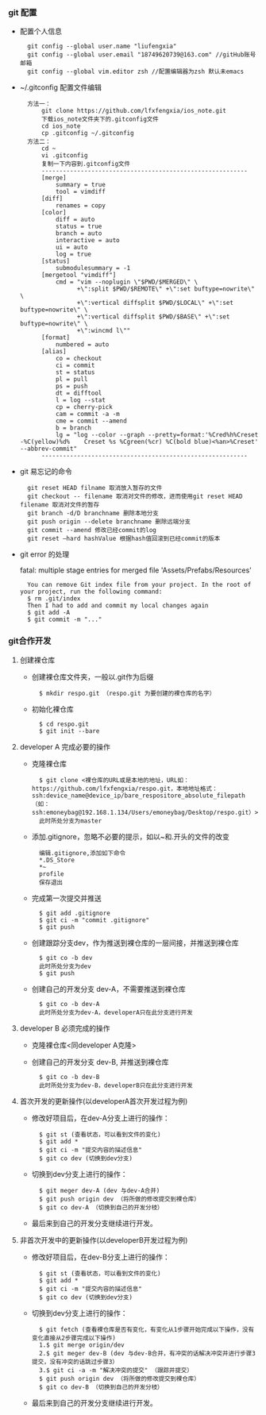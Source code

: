 ### git 配置

* 配置个人信息

		git config --global user.name "liufengxia"
		git config --global user.email "18749620739@163.com" //gitHub账号邮箱
		git config --global vim.editor zsh //配置编辑器为zsh 默认未emacs
		
* ~/.gitconfig 配置文件编辑

		方法一： 
			git clone https://github.com/lfxfengxia/ios_note.git 
			下载ios_note文件夹下的.gitconfig文件
			cd ios_note
			cp .gitconfig ~/.gitconfig
		方法二：
			cd ~
			vi .gitconfig
			复制一下内容到.gitconfig文件
			----------------------------------------------------------
			[merge]
			    summary = true
			    tool = vimdiff
			[diff]
			    renames = copy
			[color]
			    diff = auto
			    status = true
			    branch = auto
			    interactive = auto
			    ui = auto
			    log = true
			[status]
			    submodulesummary = -1
			[mergetool "vimdiff"]
			    cmd = "vim --noplugin \"$PWD/$MERGED\" \
			          +\":split $PWD/$REMOTE\" +\":set buftype=nowrite\" \
			          +\":vertical diffsplit $PWD/$LOCAL\" +\":set buftype=nowrite\" \
			          +\":vertical diffsplit $PWD/$BASE\" +\":set buftype=nowrite\" \
			          +\":wincmd l\""
			[format]
			    numbered = auto
			[alias]
			    co = checkout
			    ci = commit
			    st = status
			    pl = pull
			    ps = push
			    dt = difftool
			    l = log --stat
			    cp = cherry-pick
			    cam = commit -a -m
			    cme = commit --amend
			    b = branch
                lg = "log --color --graph --pretty=format:'%Cred%h%Creset -%C(yellow)%d%    Creset %s %Cgreen(%cr) %C(bold blue)<%an>%Creset' --abbrev-commit"
			----------------------------------------------------------
			
		
* git 易忘记的命令

		git reset HEAD filname 取消放入暂存的文件
		git checkout -- filename 取消对文件的修改，进而使用git reset HEAD filename 取消对文件的暂存
		git branch -d/D branchname 删除本地分支
		git push origin --delete branchname 删除远端分支
		git commit --amend 修改已经commit的log
		git reset –hard hashValue 根据hash值回滚到已经commit的版本

* git error 的处理

	fatal: multiple stage entries for merged file 'Assets/Prefabs/Resources'

		You can remove Git index file from your project. In the root of your project, run the following command:
		$ rm .git/index
		Then I had to add and commit my local changes again
		$ git add -A
		$ git commit -m "..."
		
###  git合作开发
1. 创建裸仓库 
	- 创建裸仓库文件夹，一般以.git作为后缀
	
			$ mkdir respo.git （respo.git 为要创建的裸仓库的名字）
	- 初始化裸仓库
	
			$ cd respo.git
			$ git init --bare
2. developer A 完成必要的操作
	- 克隆裸仓库
	
			$ git clone <裸仓库的URL或是本地的地址，URL如：https://github.com/lfxfengxia/respo.git，本地地址格式：ssh:device_name@device_ip/bare_respositore_absolute_filepath（如：ssh:emoneybag@192.168.1.134/Users/emoneybag/Desktop/respo.git）>
			此时所处分支为master
	- 添加.gitignore，忽略不必要的提示，如以~和.开头的文件的改变
		
			编辑.gitignore,添加如下命令
			*.DS_Store
			*~
			profile
			保存退出
	- 完成第一次提交并推送
	
			$ git add .gitignore
			$ git ci -m "commit .gitignore"
			$ git push
	- 创建跟踪分支dev，作为推送到裸仓库的一层间接，并推送到裸仓库
	
			$ git co -b dev
			此时所处分支为dev
			$ git push
	- 创建自己的开发分支 dev-A，不需要推送到裸仓库
	
			$ git co -b dev-A
			此时所处分支为dev-A，developerA只在此分支进行开发
3. developer B 必须完成的操作
	- 克隆裸仓库<同developer A克隆>
	- 创建自己的开发分支 dev-B, 并推送到裸仓库
	
			$ git co -b dev-B
			此时所处分支为dev-B，developerB只在此分支进行开发
4. 首次开发的更新操作(以developerA首次开发过程为例)
	- 修改好项目后，在dev-A分支上进行的操作：
			
			$ git st (查看状态，可以看到文件的变化)
			$ git add *
			$ git ci -m "提交内容的描述信息"
			$ git co dev (切换到dev分支)
	- 切换到dev分支上进行的操作：
			
			$ git meger dev-A (dev 与dev-A合并)
			$ git push origin dev （将所做的修改提交到裸仓库）
			$ git co dev-A （切换到自己的开发分枝）
	- 最后来到自己的开发分支继续进行开发。
5. 非首次开发中的更新操作(以developerB开发过程为例)
	- 修改好项目后，在dev-B分支上进行的操作：
			
			$ git st (查看状态，可以看到文件的变化)
			$ git add *
			$ git ci -m "提交内容的描述信息"
			$ git co dev (切换到dev分支)
	- 切换到dev分支上进行的操作：
	
			$ git fetch (查看裸仓库是否有变化，有变化从1步骤开始完成以下操作，没有变化直接从2步骤完成以下操作)
			1.$ git merge origin/dev
			2.$ git meger dev-B (dev 与dev-B合并，有冲突的话解决冲突并进行步骤3提交，没有冲突的话跳过步骤3）
			3.$ git ci -a -m "解决冲突的提交" （跟踪并提交）
			$ git push origin dev （将所做的修改提交到裸仓库）
			$ git co dev-B （切换到自己的开发分枝）
	- 最后来到自己的开发分支继续进行开发。